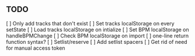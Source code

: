 ## TODO

[ ] Only add tracks that don't exist
[ ] Set tracks localStorage on every setState
[ ] Load tracks localStorage on intialize
[ ] Set BPM localStorage on handleBPMChange
[ ] Check BPM localStorage on import
[ ] one-line return function syntax?
[ ] Setlist/reserve
[ ] Add setlist spacers
[ ] Get rid of need for manual access token

